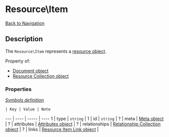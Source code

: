# Resource\Item
[Back to Navigation](README.md)

## Description

The `Resource\Item` represents a [resource object](http://jsonapi.org/format/#document-resource-objects).

Property of:
- [Document object](objects-document.md)
- [Resource Collection object](objects-resource-collection.md)

### Properties

_[Symbols definition](objects-introduction.md#symbols)_

    | Key | Value | Note
--- | ---- | ----- | ----
1 | type | `string` |
1 | id | `string` |
? | meta | [Meta object](objects-meta.md) |
? | attributes | [Attributes object](objects-attributes.md) |
? | relationships | [Relationship Collection object](objects-relationship-collection.md) |
? | links | [Resource Item Link object](objects-resource-item-link.md) |
